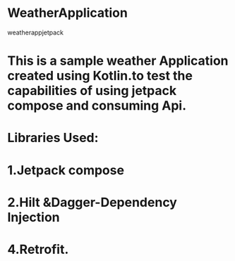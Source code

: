 # WeatherApplication
weatherappjetpack

# This is a sample weather Application created using Kotlin.to test the capabilities of using jetpack compose and consuming Api.
# Libraries Used:
# 1.Jetpack compose
# 2.Hilt &Dagger-Dependency Injection
# 4.Retrofit.
